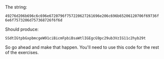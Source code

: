  The string:

<code>49276d206b696c6c696e6720796f757220627261696e206c696b65206120706f69736f6e6f7573206d757368726f6f6d</code>

Should produce:

`SSdtIGtpbGxpbmcgeW91ciBicmFpbiBsaWtlIGEgcG9pc29ub3VzIG11c2hyb29t`

So go ahead and make that happen. You'll need to use this code for the rest of the exercises. 
